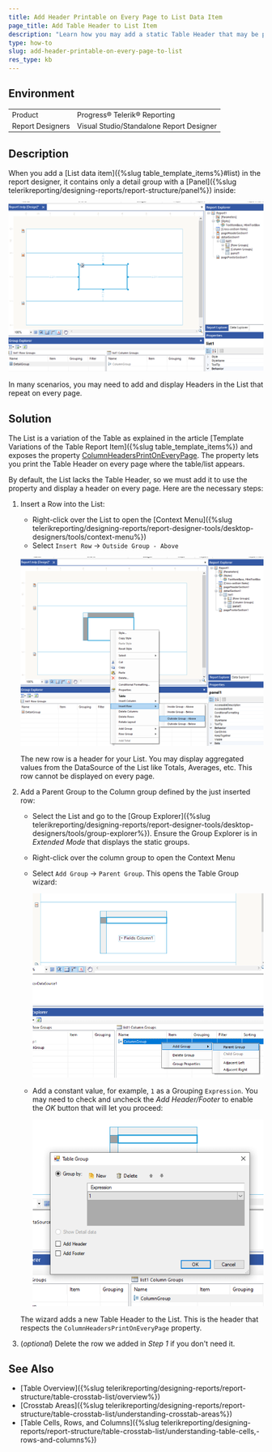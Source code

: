 ```yaml
---
title: Add Header Printable on Every Page to List Data Item
page_title: Add Table Header to List Item
description: "Learn how you may add a static Table Header that may be printed on every page to a List Data Item in Telerik Reporting."
type: how-to
slug: add-header-printable-on-every-page-to-list
res_type: kb
---
```


## Environment

<table>
	<tbody>
		<tr>
			<td>Product</td>
			<td>Progress® Telerik® Reporting</td>
		</tr>
		<tr>
			<td>Report Designers</td>
			<td>Visual Studio/Standalone Report Designer </td>
		</tr>
	</tbody>
</table>

## Description

When you add a [List data item]({%slug table_template_items%}#list) in the report designer, it contains only a detail group with a [Panel]({%slug telerikreporting/designing-reports/report-structure/panel%}) inside:

![List item when added to a new report in the Standalone Report Designer.](images/AddList.png)

In many scenarios, you may need to add and display Headers in the List that repeat on every page.

## Solution

The List is a variation of the Table as explained in the article [Template Variations of the Table Report Item]({%slug table_template_items%}) and exposes the property [ColumnHeadersPrintOnEveryPage](/api/telerik.reporting.table#Telerik_Reporting_Table_ColumnHeadersPrintOnEveryPage). The property lets you print the Table Header on every page where the table/list appears.

By default, the List lacks the Table Header, so we must add it to use the property and display a header on every page. Here are the necessary steps:

1. Insert a Row into the List:

	* Right-click over the List to open the [Context Menu]({%slug telerikreporting/designing-reports/report-designer-tools/desktop-designers/tools/context-menu%})
	* Select `Insert Row` -> `Outside Group - Above`

	![Insert a row to the List in the Standalone Report Designer.](images/AddRowToList.png)
	
	The new row is a header for your List. You may display aggregated values from the DataSource of the List like Totals, Averages, etc. This row cannot be displayed on every page.

1. Add a Parent Group to the Column group defined by the just inserted row:

	* Select the List and go to the [Group Explorer]({%slug telerikreporting/designing-reports/report-designer-tools/desktop-designers/tools/group-explorer%}). Ensure the Group Explorer is in _Extended Mode_ that displays the static groups.
	* Right-click over the column group to open the Context Menu
	* Select `Add Group` -> `Parent Group`. This opens the Table Group wizard:

		![Add Parent group to the Column Group of the List in the Standalone Report Designer.](images/AddParentColumnGroup.png)

	* Add a constant value, for example, `1` as a Grouping `Expression`. You may need to check and uncheck the _Add Header/Footer_ to enable the _OK_ button that will let you proceed:

		![Configure the static Table Group of the List in the Standalone Report Designer.](images/SetParentColumnGroup.png)

	The wizard adds a new Table Header to the List. This is the header that respects the `ColumnHeadersPrintOnEveryPage` property.

1. (_optional_) Delete the row we added in _Step 1_ if you don't need it.

## See Also

* [Table Overview]({%slug telerikreporting/designing-reports/report-structure/table-crosstab-list/overview%})
* [Crosstab Areas]({%slug telerikreporting/designing-reports/report-structure/table-crosstab-list/understanding-crosstab-areas%})
* [Table Cells, Rows, and Columns]({%slug telerikreporting/designing-reports/report-structure/table-crosstab-list/understanding-table-cells,-rows-and-columns%})
